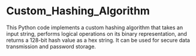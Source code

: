 # Custom_Hashing_Algorithm
This Python code implements a custom hashing algorithm that takes an input string, performs logical operations on its binary representation, and returns a 128-bit hash value as a hex string. It can be used for secure data transmission and password storage.
